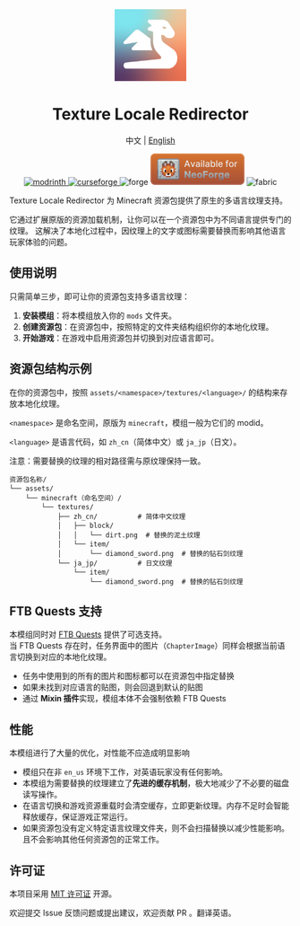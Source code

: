 <div align="center"> 
   <img height="128px" width="128px" alt="logo" src="./icon/icon.png"/> 
   <h1>Texture Locale Redirector</h1>

中文 | <a href="README.md">English</a>

<a href="https://modrinth.com/project/texture-locale-redirector">
<img alt="modrinth" height="56" src="https://cdn.jsdelivr.net/npm/@intergrav/devins-badges@3/assets/cozy/available/modrinth_vector.svg">
</a>
<a href="https://www.curseforge.com/minecraft/mc-mods/texture-locale-redirector">
<img alt="curseforge" height="56" src="https://cdn.jsdelivr.net/npm/@intergrav/devins-badges@3/assets/cozy/available/curseforge_vector.svg">
</a>

<img alt="forge" height="56" src="https://cdn.jsdelivr.net/npm/@intergrav/devins-badges@3/assets/cozy/supported/forge_vector.svg">
<img alt="neoforge" height="56" src="https://raw.githubusercontent.com/KessokuTeaTime/Badges-Extra/main/assets/cozy/supported/neoforge_vector.svg">
<img alt="fabric" height="56" src="https://cdn.jsdelivr.net/npm/@intergrav/devins-badges@3/assets/cozy/supported/fabric_vector.svg">
</div>

Texture Locale Redirector 为 Minecraft 资源包提供了原生的多语言纹理支持。

它通过扩展原版的资源加载机制，让你可以在一个资源包中为不同语言提供专门的纹理。
这解决了本地化过程中，因纹理上的文字或图标需要替换而影响其他语言玩家体验的问题。

## 使用说明

只需简单三步，即可让你的资源包支持多语言纹理：

1.  **安装模组**：将本模组放入你的 `mods` 文件夹。
2.  **创建资源包**：在资源包中，按照特定的文件夹结构组织你的本地化纹理。
3.  **开始游戏**：在游戏中启用资源包并切换到对应语言即可。

## 资源包结构示例

在你的资源包中，按照 `assets/<namespace>/textures/<language>/` 的结构来存放本地化纹理。

`<namespace>` 是命名空间，原版为 `minecraft`，模组一般为它们的 modid。

`<language>` 是语言代码，如 `zh_cn`（简体中文）或 `ja_jp`（日文）。

注意：需要替换的纹理的相对路径需与原纹理保持一致。

```
资源包名称/
└── assets/
    └── minecraft（命名空间）/
        └── textures/
            ├── zh_cn/          # 简体中文纹理
            │   ├── block/
            │   │   └── dirt.png  # 替换的泥土纹理
            │   └── item/
            │       └── diamond_sword.png  # 替换的钻石剑纹理
            └── ja_jp/          # 日文纹理
                └── item/
                    └── diamond_sword.png  # 替换的钻石剑纹理
```

## FTB Quests 支持

本模组同时对 [FTB Quests](https://github.com/FTBTeam/FTB-Quests) 提供了可选支持。  
当 FTB Quests 存在时，任务界面中的图片（`ChapterImage`）同样会根据当前语言切换到对应的本地化纹理。

* 任务中使用到的所有的图片和图标都可以在资源包中指定替换
* 如果未找到对应语言的贴图，则会回退到默认的贴图
* 通过 **Mixin 插件**实现，模组本体不会强制依赖 FTB Quests

## 性能

本模组进行了大量的优化，对性能不应造成明显影响

* 模组只在非 `en_us` 环境下工作，对英语玩家没有任何影响。
* 本模组为需要替换的纹理建立了**先进的缓存机制**，极大地减少了不必要的磁盘读写操作。
* 在语言切换和游戏资源重载时会清空缓存，立即更新纹理。内存不足时会智能释放缓存，保证游戏正常运行。
* 如果资源包没有定义特定语言纹理文件夹，则不会扫描替换以减少性能影响。且不会影响其他任何资源包的正常工作。

## 许可证

本项目采用 [MIT 许可证](LICENSE) 开源。

欢迎提交 Issue 反馈问题或提出建议，欢迎贡献 PR 。翻译英语。